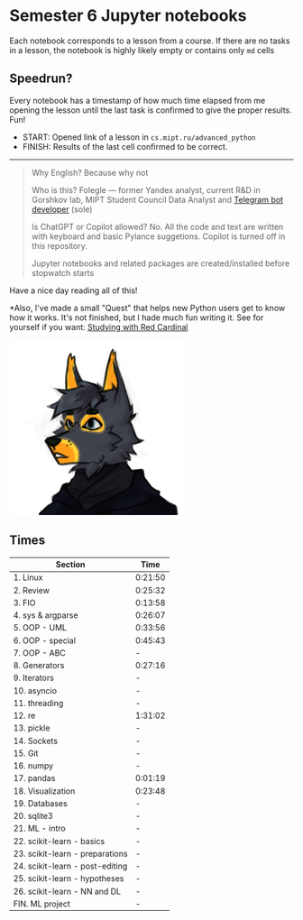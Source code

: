 # Semester 6 Jupyter notebooks

Each notebook corresponds to a lesson from a course. If there are no tasks in a lesson, the notebook is highly likely empty or contains only `md` cells

## Speedrun?

Every notebook has a timestamp of how much time elapsed from me opening the lesson until the last task is confirmed to give the proper results. Fun!

- START: Opened link of a lesson in `cs.mipt.ru/advanced_python`
- FINISH: Results of the last cell confirmed to be correct.

---

> Why English? Because why not
>
> Who is this? Folegle — former Yandex analyst, current R&D in Gorshkov lab, MIPT Student Council Data Analyst and [Telegram bot developer](https://github.com/Redencon/psich) (sole)
>
> Is ChatGPT or Copilot allowed? No. All the code and text are written with keyboard and basic Pylance suggetions. Copilot is turned off in this repository.
>
> Jupyter notebooks and related packages are created/installed before stopwatch starts

Have a nice day reading all of this!

*Also, I've made a small "Quest" that helps new Python users get to know how it works. It's not finished, but I hade much fun writing it. See for yourself if you want: [Studying with Red Cardinal](https://github.com/DeVasti/Studing_with_Red_Cardinal)

![Saman](assets/siluette_not.png)

## Times

| Section | Time |
| ------- | ---- |
| 1. Linux | 0:21:50 |
| 2. Review | 0:25:32 |
| 3. FIO | 0:13:58 |
| 4. sys & argparse | 0:26:07 |
| 5. OOP - UML | 0:33:56 |
| 6. OOP - special | 0:45:43 |
| 7. OOP - ABC | - |
| 8. Generators | 0:27:16 |
| 9. Iterators | - |
| 10. asyncio | - |
| 11. threading | - |
| 12. re | 1:31:02 |
| 13. pickle | - |
| 14. Sockets | - |
| 15. Git | - |
| 16. numpy | - |
| 17. pandas | 0:01:19 |
| 18. Visualization | 0:23:48 |
| 19. Databases | - |
| 20. sqlite3 | - |
| 21. ML - intro | - |
| 22. scikit-learn - basics | - |
| 23. scikit-learn - preparations | - |
| 24. scikit-learn - post-editing | - |
| 25. scikit-learn - hypotheses | - |
| 26. scikit-learn - NN and DL | - |
| FIN. ML project | - |
